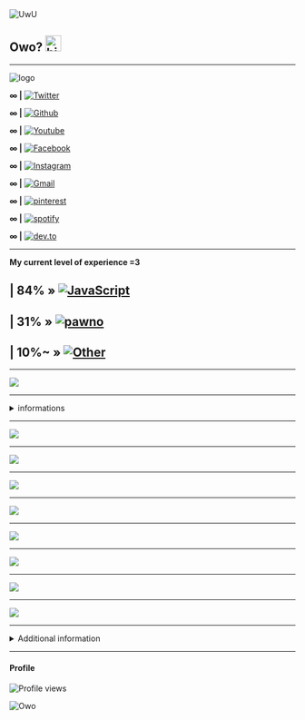 <img src="https://capsule-render.vercel.app/api?type=wave&color=gradient&height=300&section=header&text=UwU&fontSize=90&animation=twinkling&fontAlignY=38" alt="UwU">

## Owo? <img src="https://user-images.githubusercontent.com/1303154/88677602-1635ba80-d120-11ea-84d8-d263ba5fc3c0.gif" width="28px" alt="hi">

---

<img src="https://capsule-render.vercel.app/api?type=waving&height=200&fontSize=50&fontAlign=20&fontAlignY=20&color=gradient" alt="logo">

**∞ |** [![Twitter](https://img.shields.io/badge/-twitter-1ca0f1?style=flat&labelColor=1ca0f1&logo=twitter&logoColor=white)](https://twitter.com/Unknown_user_GG)

**∞ |** [![Github](http://img.shields.io/badge/-Github-black?style=flat-square&logo=github)](https://github.com/uwu-user) 

**∞ |** [![Youtube](https://img.shields.io/badge/Youtube-ff0000?style=flat-square&logo=youtube)](https://youtube.com/channel/uwu-user) 

**∞ |** [![Facebook](https://img.shields.io/badge/-Facebook-1877f2?style=flat-square&logo=facebook&logoColor=white)](https://www.facebook.com/uwu-user) 

**∞ |** [![Instagram](https://img.shields.io/badge/-Instagram-dd2a7b?style=flat-square&logo=instagram&logoColor=white)](https://www.instagram.com/unknown-uwu-user/) 

**∞ |** [![Gmail](https://img.shields.io/badge/-Gmail-d14836?style=flat-square&logo=Gmail&logoColor=white)](mailto:uwu-user@gmail.com)

**∞ |** [![pinterest](https://img.shields.io/badge/-Pinterest-BD081C?style=flat&logo=Pinterest&logoColor=white)](https://www.pinterest.ca/uwu-user)

**∞ |** [![spotify](https://img.shields.io/badge/Spotify-%231ED760.svg?&style=flat-square&logo=spotify&logoColor=white)](https://open.spotify.com/user/uwu-user)

**∞ |** [![dev.to](https://img.shields.io/badge/DEV-%230A0A0A.svg?&style=flat-square&logo=DEV.to&logoColor=white)](https://dev.to/uwu-user)

---

**My current level of experience =3**

| 84% » [![JavaScript](https://img.shields.io/badge/-|%20JavaScript-black?style=flat-square&logo=javascript)](https://github.com/uwu-user)
-
| 31% » [![pawno](https://img.shields.io/badge/-|%20Pawno-black?style=flat-square&logo=pawno)](https://github.com/uwu-user) 
-
| 10%~ » [![Other](https://img.shields.io/badge/-|%20Other-black?style=flat-square&logo=visual-studio-code&logoColor=007ACC)](https://github.com/uwu-user) 
-
---

<p>
    <img src="https://capsule-render.vercel.app/api?type=soft&color=gradient&text=OwO&fontSize=40&animation=twinkling" />
</p>


---

<details>
<summary>
  informations
</summary>
<br >

---
- :c | I don't use Github much so my stats should be like this **O~O**
- :T | I don't care about that anyway **OwO?**"
- :u | I don't care what some say about me **UwU**

</div> 
</details>

---

  <p>
    <img src="https://github-readme-stats.vercel.app/api?username=uwu-user&&hide=java,html&title_color=2F58FF&show_icons=true&theme=dark" />
  </p>
   
---
  
  <p> 
    <img src="https://github-readme-streak-stats.herokuapp.com/?user=uwu-user&show_icons=true&theme=dark" />
</p>

---

   <p>
    <img src="https://github-profile-summary-cards.vercel.app/api/cards/most-commit-language?username=uwu-user&theme=github_dark" />
 </p>

---

   <p>
    <img src="https://github-profile-summary-cards.vercel.app/api/cards/repos-per-language?username=uwu-user&theme=github_dark" />
 </p>

---

  <p>
  <img src="https://github-readme-stats.vercel.app/api/top-langs/?username=uwu-user&hide=java,html&title_color=2F58FF&theme=dark" />
</p>

---

  <p>
    <img src="https://github-profile-summary-cards.vercel.app/api/cards/productive-time?username=uwu-user&theme=github_dark" />
</p>

---

  <p>
    <img src="https://github-profile-summary-cards.vercel.app/api/cards/profile-details?username=uwu-user&theme=github_dark" />
</p>

---

  <p>
  <img src="https://capsule-render.vercel.app/api?type=cylinder&color=gradient&text==3&fontAlignY=50&fontSize=40&height=150&animation=twinkling" />
</p>

---

<details>
<summary>
  Additional information
</summary>

--- 

- **There is a button called "Owo Follow" that you have to click =3?**

</div>
</details>

---

#### Profile 

![Profile views](https://gpvc.arturio.dev/uwu-user)


<img src="https://capsule-render.vercel.app/api?type=wave&color=gradient&height=300&section=footer&text=Owo&animation=twinkling&fontAlignY=62&fontSize=100" alt="Owo">
